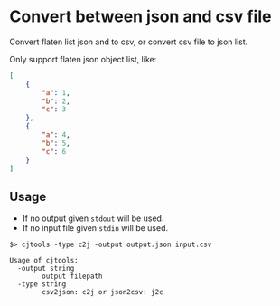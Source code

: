# Convert between json and csv file

Convert flaten list json and to csv, or convert csv file to json list.

Only support flaten json object list, like:

```json
[
    {
        "a": 1,
        "b": 2,
        "c": 3
    },
    {
        "a": 4,
        "b": 5,
        "c": 6
    }
]
```

## Usage

* If no output given `stdout` will be used.
* If no input file given `stdin` will be used.

```shell
$> cjtools -type c2j -output output.json input.csv
```

```text
Usage of cjtools:
  -output string
        output filepath
  -type string
        csv2json: c2j or json2csv: j2c
```